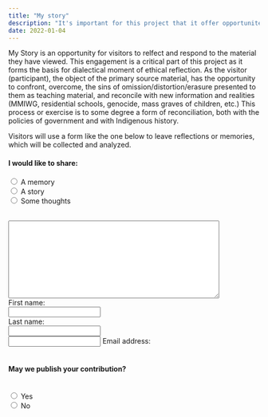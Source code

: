 ```yaml
---
title: "My story"
description: "It's important for this project that it offer opportunites for reflection."
date: 2022-01-04
---
```


<!DOCTYPE html>
<html>
<head>
<style>
.collapsible {
  background-color: #777;
  color: white;
  cursor: pointer;
  padding: 18px;
  width: 100%;
  border: none;
  text-align: left;
  outline: none;
  font-size: 15px;
}

.active, .collapsible:hover {
  background-color: #555;
}

.content {
  padding: 0 18px;
  display: none;
  overflow: hidden;
  background-color: #f1f1f1;
}
.collapsible {
  background-color: #777;
  color: white;
  cursor: pointer;
  padding: 18px;
  width: 100%;
  border: none;
  text-align: left;
  outline: none;
  font-size: 15px;
}

.active, .collapsible:hover {
  background-color: #555;
}

.content {
  padding: 0 18px;
  max-height: 0;
  overflow: hidden;
  transition: max-height 0.2s ease-out;
  background-color: #f1f1f1;
}

</style>
</head>
<body>

My Story is an opportunity for visitors to relfect and respond to the material they have viewed. This engagement is a critical part of this project as it forms the basis for dialectical moment of ethical reflection. As the visitor (participant), the object of the primary source material, has the opportunity to confront, overcome, the sins of omission/distortion/erasure presented to them as teaching material, and reconcile with new information and realities (MMIWG, residential schools, genocide, mass graves of children, etc.) This process or exercise is to some degree a form of reconciliation, both with the policies of government and with Indigenous history.</p><p>Visitors will use a form like the one below to leave reflections or memories, which will be collected and analyzed.</p>

<h4>I would like to share:</h4>
<form>
  <input type="radio" id="html" name="fav_language" value="A memory">
  <label for="html">A memory</label><br>
  <input type="radio" id="css" name="fav_language" value="A story">
  <label for="css">A story</label><br>
  <input type="radio" id="javascript" name="fav_language" value="Some thoughts">
  <label for="javascript">Some thoughts</label><br><br>
</form>

 <textarea name="message" rows="10" cols="50">
</textarea> 

<form>
<label for="fname">First name:</label><br>
  <input type="text" id="fname" name="fname"><br>
  <label for="lname">Last name:</label><br>
  <input type="text" id="lname" name="lname"><br>
  <input id="emailAddress" type="email" multiple><bt>
  <label for="emailAddress">Email address:</label><br><br>
  </form>
 <h4>May we publish your contribution?</h4><br>
<form>
  <input type="radio" id="yes" name="options" value="Yes">
  <label for="yes">Yes</label><br>
  <input type="radio" id="no" name="options" value="No">
  <label for="no">No</label><br>
</form> 


<script>
var coll = document.getElementsByClassName("collapsible");
var i;

for (i = 0; i < coll.length; i++) {
  coll[i].addEventListener("click", function() {
    this.classList.toggle("active");
    var content = this.nextElementSibling;
    if (content.style.display === "block") {
      content.style.display = "none";
    } else {
      content.style.display = "block";
    }
  });
}
</script>


</body>
</html>